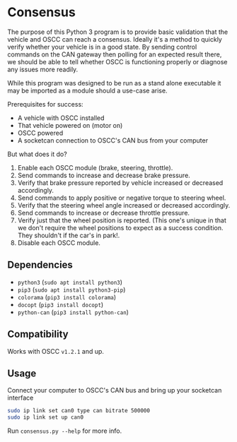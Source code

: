 # Consensus

The purpose of this Python 3 program is to provide basic validation that the vehicle and
OSCC can reach a consensus. Ideally it's a method to quickly verify whether your vehicle is in a
good state. By sending control commands on the CAN gateway then polling for an expected result
there, we should be able to tell whether OSCC is functioning properly or diagnose any issues more
readily.

While this program was designed to be run as a stand alone executable it may be imported as a module
should a use-case arise.

Prerequisites for success:

- A vehicle with OSCC installed
- That vehicle powered on (motor on)
- OSCC powered
- A socketcan connection to OSCC's CAN bus from your computer

But what does it do?

1. Enable each OSCC module (brake, steering, throttle).
1. Send commands to increase and decrease brake pressure.
1. Verify that brake pressure reported by vehicle increased or decreased accordingly.
1. Send commands to apply positive or negative torque to steering wheel.
1. Verify that the steering wheel angle increased or decreased accordingly.
1. Send commands to increase or decrease throttle pressure.
1. Verify just that the wheel position is reported. (This one's unique in that we don't require the
   wheel positions to expect as a success condition. They shouldn't if the car's in park!.
1. Disable each OSCC module.

## Dependencies

- `python3` (`sudo apt install python3`)
- `pip3` (`sudo apt install python3-pip`)
- `colorama` (`pip3 install colorama`)
- `docopt` (`pip3 install docopt`)
- `python-can` (`pip3 install python-can`)

## Compatibility

Works with OSCC `v1.2.1` and up.

## Usage

Connect your computer to OSCC's CAN bus and bring up your socketcan interface

```bash
sudo ip link set can0 type can bitrate 500000
sudo ip link set up can0
```

Run `consensus.py --help` for more info.
